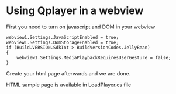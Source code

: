 # Using Qplayer in a webview
First you need to turn on javascript and DOM in your webview
```
webview1.Settings.JavaScriptEnabled = true;
webview1.Settings.DomStorageEnabled = true;
if (Build.VERSION.SdkInt > BuildVersionCodes.JellyBean)
{
	webview1.Settings.MediaPlaybackRequiresUserGesture = false;
}
```
Create your html page afterwards and we are done.

HTML sample page is available in LoadPlayer.cs file